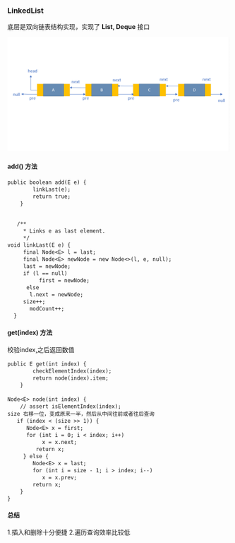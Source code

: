 ### LinkedList 

底层是双向链表结构实现，实现了 **List, Deque** 接口

![LinkedList](https://github.com/Teahel/JavaLine/blob/main/image/LinkedList.png)


#### add() 方法

```
public boolean add(E e) {
        linkLast(e);
        return true;
    }
```

```

   /**
     * Links e as last element.
     */
void linkLast(E e) {
     final Node<E> l = last;
     final Node<E> newNode = new Node<>(l, e, null);
     last = newNode;
     if (l == null)
          first = newNode;
      else
       l.next = newNode;
     size++;
       modCount++;
  }
```

#### get(index) 方法
校验index,之后返回数值
```
public E get(int index) {
        checkElementIndex(index);
        return node(index).item;
    }
    
Node<E> node(int index) {
    // assert isElementIndex(index);
size 右移一位，变成原来一半，然后从中间往前或者往后查询
   if (index < (size >> 1)) {
      Node<E> x = first;
      for (int i = 0; i < index; i++)
           x = x.next;
         return x;
     } else {
        Node<E> x = last;
        for (int i = size - 1; i > index; i--)
           x = x.prev;
        return x;
    }
}
```

#### 总结

1.插入和删除十分便捷
2.遍历查询效率比较低

